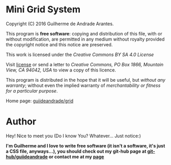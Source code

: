 # Mini Grid System

Copyright (C) 2016 Guilherme de Andrade Arantes.

This program is **free software**: copying and distribution of this file, with or without modification, are permitted in any medium without royalty provided the copyright notice and this notice are preserved.

This work is licensed under the *Creative Commons BY SA 4.0 License*

Visit [license](http://creativecommons.org/licenses/by-sa/4.0/) or send a letter to *Creative Commons, PO Box 1866, Mountain View, CA 94042, USA* to view a copy of this licence.

This program is distributed in the hope that it will be useful, but *without any warranty*; without even the implied warranty of *merchantability or fitness for a particular purpose*.

Home page: [guiideandrade/grid](http://guiideandrade.com/project/grid)

# Author

Hey! Nice to meet you (Do I know You? Whatever... Just notice:)

**I'm Guilherme and I love to write free software (it isn't a software, it's just a CSS file, anyways...), you should check out my git-hub page at [git-hub/guiideandrade](https://github.com/guiideandrade) or contact me at my [page](http://guiideandrade.com)**
